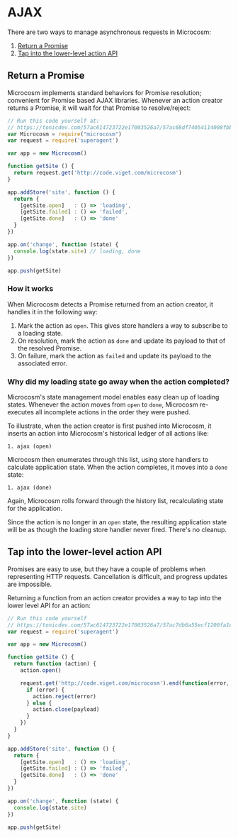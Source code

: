 # AJAX

There are two ways to manage asynchronous requests in Microcosm:

1. [Return a Promise](#return-a-promise)
2. [Tap into the lower-level action API](#tap-into-the-lower-level-action-api)

## Return a Promise

Microcosm implements standard behaviors for Promise resolution;
convenient for Promise based AJAX libraries. Whenever an action
creator returns a Promise, it will wait for that Promise to
resolve/reject:

```javascript
// Run this code yourself at:
// https://tonicdev.com/57ac614723722e17003526a7/57ac68df74054114008fbb19
var Microcosm = require("microcosm")
var request = require('superagent')

var app = new Microcosm()

function getSite () {
  return request.get('http://code.viget.com/microcosm')
}

app.addStore('site', function () {
  return {
    [getSite.open]   : () => 'loading',
    [getSite.failed] : () => 'failed',
    [getSite.done]   : () => 'done'
  }
})

app.on('change', function (state) {
  console.log(state.site) // loading, done
})

app.push(getSite)
```

### How it works

When Microcosm detects a Promise returned from an action
creator, it handles it in the following way:

1. Mark the action as `open`. This gives store handlers a way to
   subscribe to a loading state.
2. On resolution, mark the action as `done` and update its payload to
   that of the resolved Promise.
3. On failure, mark the action as `failed` and update its payload to
   the associated error.

### Why did my loading state go away when the action completed?

Microcosm's state management model enables easy clean up of loading
states. Whenever the action moves from `open` to `done`, Microcosm
re-executes all incomplete actions in the order they were
pushed.

To illustrate, when the action creator is first pushed into Microcosm,
it inserts an action into Microcosm's historical ledger of all actions
like:

```
1. ajax (open)
```

Microcosm then enumerates through this list, using store handlers to
calculate application state. When the action completes, it moves into
a `done` state:

```
1. ajax (done)
```

Again, Microcosm rolls forward through the history list, recalculating
state for the application.

Since the action is no longer in an `open` state, the
resulting application state will be as though the loading store
handler never fired. There's no cleanup.

## Tap into the lower-level action API

Promises are easy to use, but they have a couple of problems when
representing HTTP requests. Cancellation is difficult, and progress
updates are impossible.

Returning a function from an action creator provides a way to tap into
the lower level API for an action:

```javascript
// Run this code yourself
// https://tonicdev.com/57ac614723722e17003526a7/57ac7db6a55ecf1200fa1e5c
var request = require('superagent')

var app = new Microcosm()

function getSite () {
  return function (action) {
    action.open()

    request.get('http://code.viget.com/microcosm').end(function(error, payload) {
      if (error) {
        action.reject(error)
      } else {
        action.close(payload)
      }
    })
  }
}

app.addStore('site', function () {
  return {
    [getSite.open]   : () => 'loading',
    [getSite.failed] : () => 'failed',
    [getSite.done]   : () => 'done'
  }
})

app.on('change', function (state) {
  console.log(state.site)
})

app.push(getSite)
```
